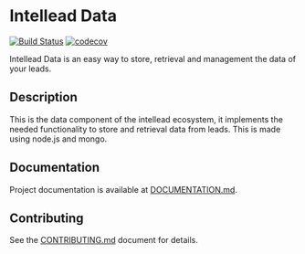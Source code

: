 # Intellead Data

[![Build Status](https://travis-ci.org/intellead/intellead-data.svg?branch=master)](https://travis-ci.org/intellead/intellead-data)
[![codecov](https://codecov.io/gh/intellead/intellead-data/branch/master/graph/badge.svg)](https://codecov.io/gh/intellead/intellead-data)

Intellead Data is an easy way to store, retrieval and management the data of your leads.

## Description

This is the data component of the intellead ecosystem, it implements the needed functionality to store and retrieval data from leads.
This is made using node.js and mongo.

## Documentation

Project documentation is available at [DOCUMENTATION.md](./DOCUMENTATION.md).

## Contributing

See the [CONTRIBUTING.md](./CONTRIBUTING.md) document for details.

